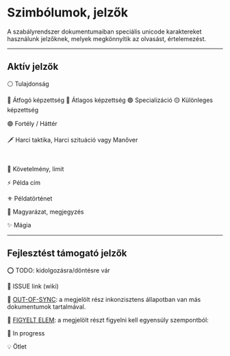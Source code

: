 # Szimbólumok, jelzők

A szabályrendszer dokumentumaiban speciális unicode karaktereket használunk jelzőknek, melyek megkönnyítik az olvasást, értelemezést.

---
## Aktív jelzők
⚪ Tulajdonság

🔴 Átfogó képzettség 🔵 Átlagos képzettség 🟢 Specializáció 🟡 Különleges képzettség

🟣 Fortély / Háttér

🗡️ Harci taktika, Harci szituáció vagy Manőver

<br />

🔻 Követelmény, limit

⚡ Példa cím

⚜️ Példatörténet

🔆 Magyarázat, megjegyzés

✨ Mágia

---
## Fejlesztést támogató jelzők

⭕ TODO: kidolgozásra/döntésre vár

🔺 ISSUE link (wiki)

🔹 [OUT-OF-SYNC](https://github.com/kaktusztea/km100/wiki/OUT-OF-SYNC): a megjelölt rész inkonzisztens állapotban van más dokumentumok tartalmával.

👀 [FIGYELT ELEM](https://github.com/kaktusztea/km100/wiki/FIGYELT-ELEMEK): a megjelölt részt figyelni kell egyensúly szempontból:

🚧 In progress

💡 Ötlet
